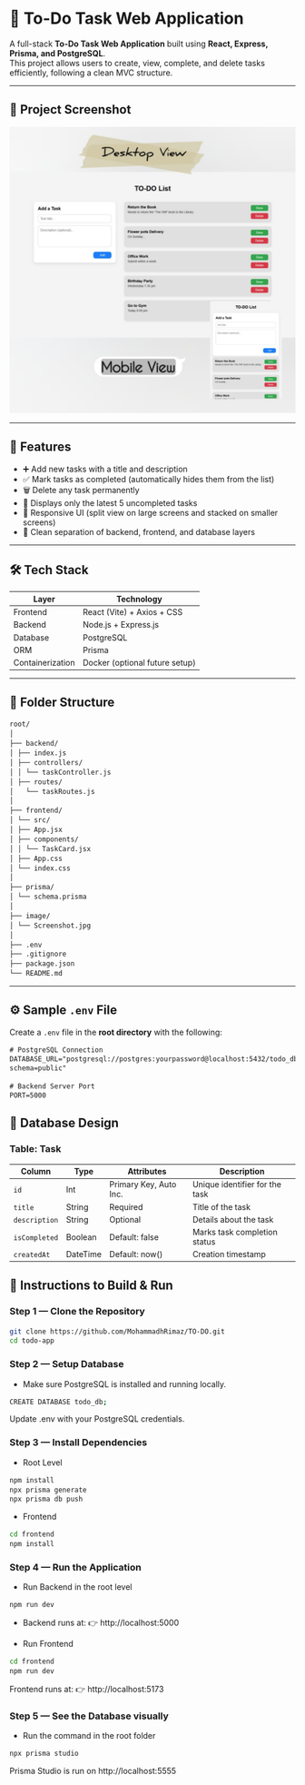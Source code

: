 # 📝 To-Do Task Web Application

A full-stack **To-Do Task Web Application** built using **React, Express, Prisma, and PostgreSQL**.  
This project allows users to create, view, complete, and delete tasks efficiently, following a clean MVC structure.

---

## 📸 Project Screenshot

![Project Screenshot](Images/Screenshot.jpg)

---

## 🚀 Features

- ➕ Add new tasks with a title and description
- ✅ Mark tasks as completed (automatically hides them from the list)
- 🗑️ Delete any task permanently
- 🔄 Displays only the latest 5 uncompleted tasks
- 📱 Responsive UI (split view on large screens and stacked on smaller screens)
- 🧩 Clean separation of backend, frontend, and database layers

---

## 🛠️ Tech Stack

| Layer            | Technology                     |
| ---------------- | ------------------------------ |
| Frontend         | React (Vite) + Axios + CSS     |
| Backend          | Node.js + Express.js           |
| Database         | PostgreSQL                     |
| ORM              | Prisma                         |
| Containerization | Docker (optional future setup) |

---

## 📂 Folder Structure

```bash
root/
│
├── backend/
│ ├── index.js
│ ├── controllers/
│ │ └── taskController.js
│ ├── routes/
│   └── taskRoutes.js
│
├── frontend/
│ └── src/
│ ├── App.jsx
│ ├── components/
│ │ └── TaskCard.jsx
│ ├── App.css
│ └── index.css
│
├── prisma/
│ └── schema.prisma
│
├── image/
│ └── Screenshot.jpg
│
├── .env
├── .gitignore
├── package.json
└── README.md
```

---

## ⚙️ Sample `.env` File

Create a `.env` file in the **root directory** with the following:

```env
# PostgreSQL Connection
DATABASE_URL="postgresql://postgres:yourpassword@localhost:5432/todo_db?schema=public"

# Backend Server Port
PORT=5000
```

## 🧱 Database Design

### Table: Task

| Column        | Type     | Attributes             | Description                    |
| ------------- | -------- | ---------------------- | ------------------------------ |
| `id`          | Int      | Primary Key, Auto Inc. | Unique identifier for the task |
| `title`       | String   | Required               | Title of the task              |
| `description` | String   | Optional               | Details about the task         |
| `isCompleted` | Boolean  | Default: false         | Marks task completion status   |
| `createdAt`   | DateTime | Default: now()         | Creation timestamp             |

## 🧩 Instructions to Build & Run

### Step 1 — Clone the Repository

```bash
git clone https://github.com/MohammadhRimaz/TO-DO.git
cd todo-app
```

### Step 2 — Setup Database

- Make sure PostgreSQL is installed and running locally.

```bash
CREATE DATABASE todo_db;
```

Update .env with your PostgreSQL credentials.

### Step 3 — Install Dependencies

- Root Level

```bash
npm install
npx prisma generate
npx prisma db push
```

- Frontend

```bash
cd frontend
npm install
```

### Step 4 — Run the Application

- Run Backend in the root level

```bash
npm run dev
```

- Backend runs at:
  👉 http://localhost:5000

- Run Frontend

```bash
cd frontend
npm run dev
```

Frontend runs at:
👉 http://localhost:5173

### Step 5 — See the Database visually

- Run the command in the root folder

```bash
npx prisma studio
```

Prisma Studio is run on http://localhost:5555
